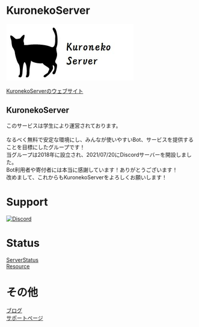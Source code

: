 # KuronekoServer
![image](https://github.com/kuroneko6423/kuroneko6423/raw/main/kuronekoServer.jpg)<br>

[KuronekoServerのウェブサイト](https://kuroneko6423.com/)<br>
## KuronekoServer
このサービスは学生により運営されております。
<br><br>
なるべく無料で安定な環境にし、みんなが使いやすいBot、サービスを提供することを目標にしたグループです！<br>
当グループは2018年に設立され、2021/07/20にDiscordサーバーを開設しました。<br>
Bot利用者や寄付者には本当に感謝しています！ありがとうございます！<br>
改めまして、これからもKuronekoServerをよろしくお願いします！<br>
# Support
[![Discord](https://discordapp.com/api/guilds/867038364552396860/widget.png?style=banner4)](https://discord.gg/Y6w5Jv3EAR)
# Status
[ServerStatus](https://status.kuroneko6423.com/)<br>
[Resource](https://resource.kuroneko6423.com/)<br>
# その他
[ブログ](https://blog.kuroneko6423.com/)<br>
[サポートページ](https://support.kuroneko6423.com/)<br>
